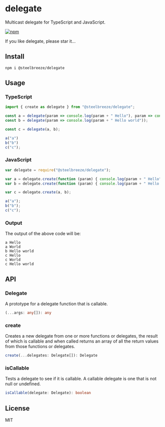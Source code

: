 # delegate
Multicast delegate for TypeScript and JavaScript.

[![npm](https://img.shields.io/npm/dw/localeval.svg)](https://www.npmjs.com/package/@steelbreeze/delegate)

If you like delegate, please star it...

## Install
```shell
npm i @steelbreeze/delegate
```

## Usage
### TypeScript
```typescript
import { create as delegate } from "@steelbreeze/delegate";

const a = delegate(param => console.log(param + " Hello"), param => console.log(param + " World "));
const b = delegate(param => console.log(param + " Hello world"));

const c = delegate(a, b);

a("a")
b("b")
c("c");
```
### JavaScript
```javascript
var delegate = require("@steelbreeze/delegate");

var a = delegate.create(function (param) { console.log(param + " Hello"); }, function (param) { console.log(param + " World "); });
var b = delegate.create(function (param) { console.log(param + " Hello world"); });

var c = delegate.create(a, b);

a("a");
b("b");
c("c");
```
### Output
The output of the above code will be:
```shell
a Hello
a World
b Hello world
c Hello
c World
c Hello world
```
## API
### Delegate
A prototype for a delegate function that is callable.

```typescript
(...args: any[]): any
```
### create
Creates a new delegate from one or more functions or delegates, the result of which is callable and when called returns an array of all the return values from those functions or delegates.

```typescript
create(...delegates: Delegate[]): Delegate
```
### isCallable
Tests a delegate to see if it is callable. A callable delegate is one that is not null or undefined.

```typescript
isCallable(delegate: Delegate): boolean
```

## License
MIT
